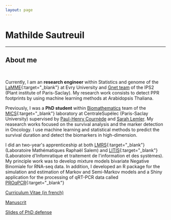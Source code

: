 ```yaml
---
layout: page
---
```


<div class="text-center">
  <h1> Mathilde Sautreuil</h1>
  <hr>
  <h2> About me</h2>
</div>
  <br/>
  
Currently, I am an **research engineer** within Statistics and genome of the [LaMME](http://www.math-evry.cnrs.fr/welcome){:target="\_blank"} at Evry University and [Gnet team](http://www.ips2.universite-paris-saclay.fr/en/research/pmin-department-plant-microbe-interactions-and-networks-biotic-interactions/gnet-genomics-networks.html) of the IPS2 (Plant institute of Paris-Saclay). My research work consists to detect PPR footprints by using machine learning methods at Arabidopsis Thaliana.

Previously, I was a **PhD student** within <a href = 'http://biomathematics.mics.centralesupelec.fr/en'>Biomathematics</a> team of the [MICS](http://mics.centralesupelec.fr/en/){:target="\_blank"} laboratory at CentraleSupélec (Paris-Saclay University) supervised by [Paul-Henry Cournède](https://scholar.google.fr/citations?hl=fr&user=LGr1sroAAAAJ&view_op=list_works&sortby=pubdate) and [Sarah Lemler](https://sites.google.com/view/sarah-lemler). My reasearch works focused on the survival analysis and the marker detection in Oncology. I use machine learning and statistical methods to predict the survival duration and detect the biomarkers in high-dimension.
                                        
I did an two-year's apprenticeship at both [LMRS](http://lmrs.univ-rouen.fr/){:target="\_blank"} (Laboratoire Mathématiques Raphaël Salem) and [LITIS](https://www.litislab.fr/accueil){:target="\_blank"} (Laboratoire d'Infomratique et traitement de l'information et des systèmes). My principle work was to develop mixture models bivariate Negative Binomiale for RNA-seq data. In addition, I developed an R package for the simulation and estimation of Markov and Semi-Markov models and a Shiny application for the processing of qRT-PCR data called [PROqPCR](https://qpcrapp.shinyapps.io/proqpcr/){:target="\_blank"}

[Curriculum Vitae (in french)](img/cv_MSautreuil.pdf)
<br>

[Manuscrit](img/manuscrit_MSautreuil.pdf)

[Slides of PhD defense](img/soutenance_MSautreuil.pdf)
